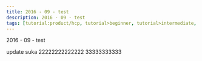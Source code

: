 ```yaml
---
title: 2016 - 09 - test
description: 2016 - 09 - test
tags: [tutorial:product/hcp, tutorial>beginner, tutorial>intermediate, tutorial>advanced, tutorial:product/mobile, tutorial:interest/gettingstarted]
---
```

2016 - 09 - test



update suka 22222222222222 33333333333

